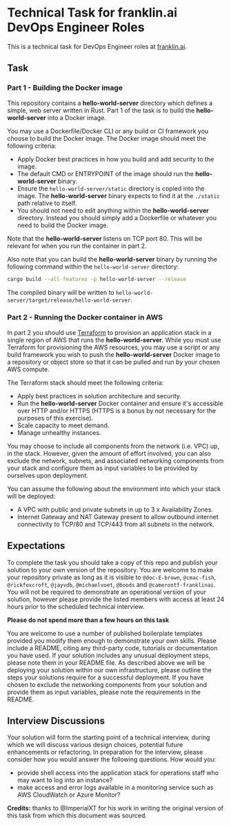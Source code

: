 # Technical Task for franklin.ai DevOps Engineer Roles

This is a technical task for DevOps Engineer roles at [franklin.ai](https://franklin.ai).

## Task

### Part 1 - Building the Docker image

This repository contains a **hello-world-server** directory which defines a simple, web server written in Rust. Part 1 of the task is to build the **hello-world-server** into a Docker image.

You may use a Dockerfile/Docker CLI or any build or CI framework you choose to build the Docker image. The Docker image should meet the following criteria:

- Apply Docker best practices in how you build and add security to the image.
- The default CMD or ENTRYPOINT of the image should run the **hello-world-server** binary.
- Ensure the `hello-world-server/static` directory is copied into the image. The **hello-world-server** binary expects to find it at the `./static` path relative to itself.
- You should not need to edit anything within the **hello-world-server** directory. Instead you should simply add a Dockerfile or whatever you need to build the Docker image.

Note that the **hello-world-server** listens on TCP port 80. This will be relevant for when you run the container in part 2.

Also note that you can build the **hello-world-server** binary by running the following command within the `hello-world-server` directory:

```sh
cargo build --all-features -p hello-world-server --release
```

The compiled binary will be written to `hello-world-server/target/release/hello-world-server`.

### Part 2 - Running the Docker container in AWS

In part 2 you should use [Terraform](https://www.terraform.io/) to provision an application stack in a single region of AWS that runs the **hello-world-server**. While you must use Terraform for provisioning the AWS resources, you may use a script or any build framework you wish to push the **hello-world-server** Docker image to a repository or object store so that it can be pulled and run by your chosen AWS compute.

The Terraform stack should meet the following criteria:

- Apply best practices in solution architecture and security.
- Run the **hello-world-server** Docker container and ensure it's accessible over HTTP and/or HTTPS (HTTPS is a bonus by not necessary for the purposes of this exercise).
- Scale capacity to meet demand.
- Manage unhealthy instances.

You may choose to include all components from the network (i.e. VPC) up, in the stack.
However, given the amount of effort involved, you can also exclude the network, subnets, and associated networking components from your stack and configure them as input variables to be provided by ourselves upon deployment.

You can assume the following about the environment into which your stack will be deployed:

- A VPC with public and private subnets in up to 3 x Availability Zones.
- Internet Gateway and NAT Gateway present to allow outbound internet connectivity to TCP/80 and TCP/443 from all subnets in the network.

## Expectations

To complete the task you should take a copy of this repo and publish your solution to your own version of the repository.
You are welcome to make your repository private as long as it is visible to `@doc-E-brown`, `@cmac-fish`, `@rickfoxcroft`, `@jayvdb`, `@michaelvoet`, `@boods` and `@camerontf-franklinai`.
You will not be required to demonstrate an operational version of your solution, however please provide the listed members with access at least 24 hours prior to the scheduled technical interview.

**Please do not spend more than a few hours on this task**

You are welcome to use a number of published boilerplate templates provided you modify them enough to demonstrate your own skills.
Please include a README, citing any third-party code, tutorials or documentation you have used.
If your solution includes any unusual deployment steps, please note them in your README file.
As described above we will be deploying your solution within our own infrastructure, please outline the steps your solutions require for a successful deployment.
If you have chosen to exclude the networking components from your solution and provide them as input variables, please note the requirements in the README.

## Interview Discussions

Your solution will form the starting point of a technical interview, during which we will discuss various design choices, potential future enhancements or refactoring.
In preparation for the interview, please consider how you would answer the following questions. How would you:

- provide shell access into the application stack for operations staff who may want to log into an instance?
- make access and error logs available in a monitoring service such as AWS CloudWatch or Azure Monitor?

**Credits:** thanks to @ImperialXT for his work in writing the original version of this task from which this document was sourced.
